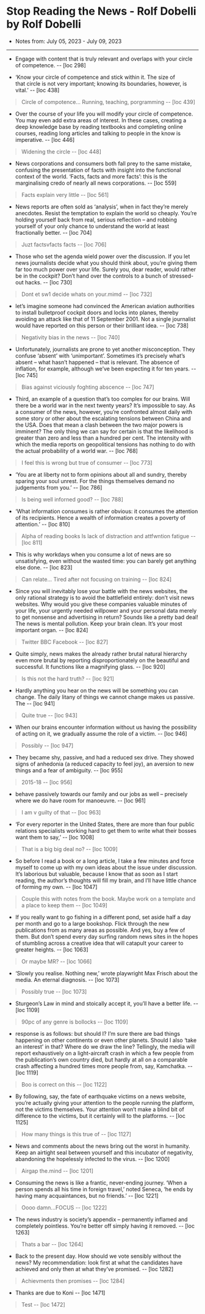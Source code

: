 # Stop Reading the News - Rolf Dobelli by Rolf Dobelli
* Notes from: July 05, 2023 - July 09, 2023
---

* Engage with content that is truly relevant and overlaps with your circle of competence. -- [loc 298]

* ‘Know your circle of competence and stick within it. The size of that circle is not very important; knowing its boundaries, however, is vital.’ -- [loc 438]

> Circle of compotence... Running, teaching, porgramming -- [loc 439]

* Over the course of your life you will modify your circle of competence. You may even add extra areas of interest. In these cases, creating a deep knowledge base by reading textbooks and completing online courses, reading long articles and talking to people in the know is imperative. -- [loc 446]

> Widening the circle -- [loc 448]

* News corporations and consumers both fall prey to the same mistake, confusing the presentation of facts with insight into the functional context of the world. ‘Facts, facts and more facts’: this is the marginalising credo of nearly all news corporations. -- [loc 559]

> Facts explain very little -- [loc 561]

* News reports are often sold as ‘analysis’, when in fact they’re merely anecdotes. Resist the temptation to explain the world so cheaply. You’re holding yourself back from real, serious reflection – and robbing yourself of your only chance to understand the world at least fractionally better. -- [loc 704]

> Juzt factsvfacts facts -- [loc 706]

* Those who set the agenda wield power over the discussion. If you let news journalists decide what you should think about, you’re giving them far too much power over your life. Surely you, dear reader, would rather be in the cockpit? Don’t hand over the controls to a bunch of stressed-out hacks. -- [loc 730]

> Dont et sw1 decide whats on your.mimd -- [loc 732]

* let’s imagine someone had convinced the American aviation authorities to install bulletproof cockpit doors and locks into planes, thereby avoiding an attack like that of 11 September 2001. Not a single journalist would have reported on this person or their brilliant idea. -- [loc 738]

> Negativity bias in the news -- [loc 740]

* Unfortunately, journalists are prone to yet another misconception. They confuse ‘absent’ with ‘unimportant’. Sometimes it’s precisely what’s absent – what hasn’t happened – that is relevant. The absence of inflation, for example, although we’ve been expecting it for ten years. -- [loc 745]

> Bias against viciously foghting abscence -- [loc 747]

* Third, an example of a question that’s too complex for our brains. Will there be a world war in the next twenty years? It’s impossible to say. As a consumer of the news, however, you’re confronted almost daily with some story or other about the escalating tensions between China and the USA. Does that mean a clash between the two major powers is imminent? The only thing we can say for certain is that the likelihood is greater than zero and less than a hundred per cent. The intensity with which the media reports on geopolitical tensions has nothing to do with the actual probability of a world war. -- [loc 768]

> I feel this is wrong but true of consumer -- [loc 773]

* ‘You are at liberty not to form opinions about all and sundry, thereby sparing your soul unrest. For the things themselves demand no judgements from you.’ -- [loc 786]

> Is being well inforned good? -- [loc 788]

* ‘What information consumes is rather obvious: it consumes the attention of its recipients. Hence a wealth of information creates a poverty of attention.’ -- [loc 810]

> Alpha of reading books Is lack of distraction and attfwntion fatigue -- [loc 811]

* This is why workdays when you consume a lot of news are so unsatisfying, even without the wasted time: you can barely get anything else done. -- [loc 823]

> Can relate... Tired after not focusing on training -- [loc 824]

* Since you will inevitably lose your battle with the news websites, the only rational strategy is to avoid the battlefield entirely: don’t visit news websites. Why would you give these companies valuable minutes of your life, your urgently needed willpower and your personal data merely to get nonsense and advertising in return? Sounds like a pretty bad deal! The news is mental pollution. Keep your brain clean. It’s your most important organ. -- [loc 824]

> Twitter BBC Facebook -- [loc 827]

* Quite simply, news makes the already rather brutal natural hierarchy even more brutal by reporting disproportionately on the beautiful and successful. It functions like a magnifying glass. -- [loc 920]

> Is this not the hard truth? -- [loc 921]

* Hardly anything you hear on the news will be something you can change. The daily litany of things we cannot change makes us passive. The -- [loc 941]

> Quite true -- [loc 943]

* When our brains encounter information without us having the possibility of acting on it, we gradually assume the role of a victim. -- [loc 946]

> Possibly -- [loc 947]

* They became shy, passive, and had a reduced sex drive. They showed signs of anhedonia (a reduced capacity to feel joy), an aversion to new things and a fear of ambiguity. -- [loc 955]

> 2015-18 -- [loc 956]

* behave passively towards our family and our jobs as well – precisely where we do have room for manoeuvre. -- [loc 961]

> I am v guilty of that -- [loc 963]

* ‘For every reporter in the United States, there are more than four public relations specialists working hard to get them to write what their bosses want them to say,’ -- [loc 1008]

> That is a big big deal no? -- [loc 1009]

* So before I read a book or a long article, I take a few minutes and force myself to come up with my own ideas about the issue under discussion. It’s laborious but valuable, because I know that as soon as I start reading, the author’s thoughts will fill my brain, and I’ll have little chance of forming my own. -- [loc 1047]

> Couple this with notes from the book. Maybe work on a template and a place to keep them -- [loc 1049]

* If you really want to go fishing in a different pond, set aside half a day per month and go to a large bookshop. Flick through the new publications from as many areas as possible. And yes, buy a few of them. But don’t spend every day surfing random news sites in the hopes of stumbling across a creative idea that will catapult your career to greater heights. -- [loc 1063]

> Or maybe MR? -- [loc 1066]

* ‘Slowly you realise. Nothing new,’ wrote playwright Max Frisch about the media. An eternal diagnosis. -- [loc 1073]

> Possibly true -- [loc 1073]

* Sturgeon’s Law in mind and stoically accept it, you’ll have a better life. -- [loc 1109]

> 90pc of any genre is bollocks -- [loc 1109]

* response is as follows: but should I? I’m sure there are bad things happening on other continents or even other planets. Should I also ‘take an interest’ in that? Where do we draw the line? Tellingly, the media will report exhaustively on a light-aircraft crash in which a few people from the publication’s own country died, but hardly at all on a comparable crash affecting a hundred times more people from, say, Kamchatka. -- [loc 1119]

> Boo is correct on this -- [loc 1122]

* By following, say, the fate of earthquake victims on a news website, you’re actually giving your attention to the people running the platform, not the victims themselves. Your attention won’t make a blind bit of difference to the victims, but it certainly will to the platforms. -- [loc 1125]

> How many things is this true of -- [loc 1127]

* News and comments about the news bring out the worst in humanity. Keep an airtight seal between yourself and this incubator of negativity, abandoning the hopelessly infected to the virus. -- [loc 1200]

> Airgap the.mind -- [loc 1201]

* Consuming the news is like a frantic, never-ending journey. ‘When a person spends all his time in foreign travel,’ noted Seneca, ‘he ends by having many acquaintances, but no friends.’ -- [loc 1221]

> Oooo damn...FOCUS -- [loc 1222]

* The news industry is society’s appendix – permanently inflamed and completely pointless. You’re better off simply having it removed. -- [loc 1263]

> Thats a bar -- [loc 1264]

* Back to the present day. How should we vote sensibly without the news? My recommendation: look first at what the candidates have achieved and only then at what they’ve promised. -- [loc 1282]

> Achievments then promises -- [loc 1284]

* Thanks are due to Koni -- [loc 1471]

> Test -- [loc 1472]

